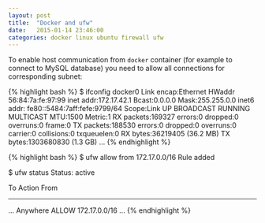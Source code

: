 ```yaml
---
layout: post
title:  "Docker and ufw"
date:   2015-01-14 23:46:00
categories: docker linux ubuntu firewall ufw
---
```


To enable host communication from `docker` container (for example to connect to MySQL database) you need to allow all connections for corresponding subnet:

{% highlight bash %}
$ ifconfig
docker0   Link encap:Ethernet  HWaddr 56:84:7a:fe:97:99
          inet addr:172.17.42.1  Bcast:0.0.0.0  Mask:255.255.0.0
          inet6 addr: fe80::5484:7aff:fefe:9799/64 Scope:Link
          UP BROADCAST RUNNING MULTICAST  MTU:1500  Metric:1
          RX packets:169327 errors:0 dropped:0 overruns:0 frame:0
          TX packets:188530 errors:0 dropped:0 overruns:0 carrier:0
          collisions:0 txqueuelen:0
          RX bytes:36219405 (36.2 MB)  TX bytes:1303680830 (1.3 GB)
...
{% endhighlight %}

{% highlight bash %}
$ ufw allow from 172.17.0.0/16
Rule added

$ ufw status
Status: active

To                         Action      From
--                         ------      ----
...
Anywhere                   ALLOW       172.17.0.0/16
...
{% endhighlight %}